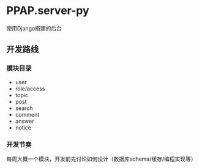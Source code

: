# PPAP.server-py
使用Django搭建的后台

## 开发路线
### 模块目录
- user
- role/access
- topic
- post
- search
- comment
- answer
- notice

### 开发节奏
每周大概一个模块，开发前先讨论如何设计（数据库schema/缓存/编程实现等）
